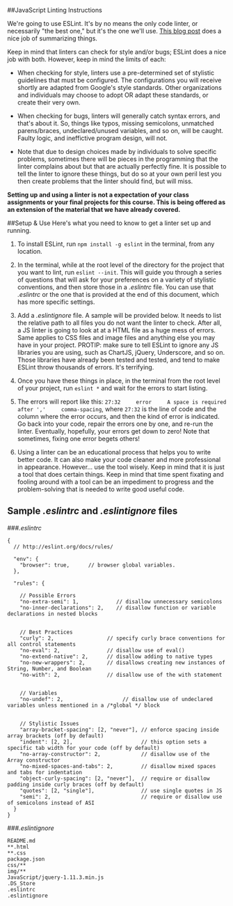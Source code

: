 ##JavaScript Linting Instructions

We're going to use ESLint. It's by no means the only code linter, or necessarily "the best one," but it's the one we'll use. [This blog post](http://www.sitepoint.com/comparison-javascript-linting-tools/) does a nice job of summarizing things.

Keep in mind that linters can check for style and/or bugs; ESLint does a nice job with both. However, keep in mind the limits of each:

* When checking for style, linters use a pre-determined set of stylistic guidelines that must be configured. The configurations you will receive shortly are adapted from Google's style standards. Other organizations and individuals may choose to adopt OR adapt these standards, or create their very own.

* When checking for bugs, linters will generally catch syntax errors, and that's about it. So, things like typos, missing semicolons, unmatched parens/braces, undeclared/unused variables, and so on, will be caught. Faulty logic, and ineffictive program design, will not.

* Note that due to design choices made by individuals to solve specific problems, sometimes there will be pieces in the programming that the linter complains about but that are actually perfectly fine. It is possible to tell the linter to ignore these things, but do so at your own peril lest you then create problems that the linter should find, but will miss.

**Setting up and using a linter is not a expectation of your class assignments or your final projects for this course. This is being offered as an extension of the material that we have already covered.**

##Setup & Use
Here's what you need to know to get a linter set up and running.

1. To install ESLint, run ```npm install -g eslint``` in the terminal, from any location.

2. In the terminal, while at the root level of the directory for the project that you want to lint, run ```eslint --init```. This will guide you through a series of questions that will ask for your preferences on a variety of stylistic conventions, and then store those in a *.eslintrc* file. You can use that *.eslintrc* or the one that is provided at the end of this document, which has more specific settings.

3. Add a *.eslintignore* file. A sample will be provided below. It needs to list the relative path to all files you do not want the linter to check. After all, a JS linter is going to look at at a HTML file as a huge mess of errors. Same applies to CSS files and image files and anything else you may have in your project. PROTIP: make sure to tell ESLint to ignore any JS libraries you are using, such as ChartJS, jQuery, Underscore, and so on. Those libraries have already been tested and tested, and tend to make ESLint throw thousands of errors. It's terrifying.

4. Once you have these things in place, in the terminal from the root level of your project, run ```eslint *``` and wait for the errors to start listing.

5. The errors will report like this: ```27:32     error     A space is required after ','     comma-spacing```, where ```27:32``` is the line of code and the column where the error occurs, and then the kind of error is indicated. Go back into your code, repair the errors one by one, and re-run the linter. Eventually, hopefully, your errors get down to zero! Note that sometimes, fixing one error begets others!

6. Using a linter can be an educational process that helps you to write better code. It can also make your code cleaner and more professional in appearance. However... use the tool wisely. Keep in mind that it is just a tool that does certain things. Keep in mind that time spent fixating and fooling around with a tool can be an impediment to progress and the problem-solving that is needed to write good useful code.

## Sample *.eslintrc* and *.eslintignore* files
###*.eslintrc*
```{
{
  // http://eslint.org/docs/rules/

  "env": {
    "browser": true,      // browser global variables.
  },

  "rules": {

    // Possible Errors
    "no-extra-semi": 1,            // disallow unnecessary semicolons
    "no-inner-declarations": 2,    // disallow function or variable declarations in nested blocks


    // Best Practices
    "curly": 2,                 // specify curly brace conventions for all control statements
    "no-eval": 2,               // disallow use of eval()
    "no-extend-native": 2,      // disallow adding to native types
    "no-new-wrappers": 2,       // disallows creating new instances of String, Number, and Boolean
    "no-with": 2,               // disallow use of the with statement


    // Variables
    "no-undef": 2,                   // disallow use of undeclared variables unless mentioned in a /*global */ block


    // Stylistic Issues
    "array-bracket-spacing": [2, "never"], // enforce spacing inside array brackets (off by default)
    "indent": [2, 2],                      // this option sets a specific tab width for your code (off by default)
    "no-array-constructor": 2,             // disallow use of the Array constructor
    "no-mixed-spaces-and-tabs": 2,         // disallow mixed spaces and tabs for indentation
    "object-curly-spacing": [2, "never"],  // require or disallow padding inside curly braces (off by default)
    "quotes": [2, "single"],               // use single quotes in JS
    "semi": 2,                             // require or disallow use of semicolons instead of ASI
  }
}

```
###*.eslintignore*
```node_modules/**
README.md
**.html
**.css
package.json
css/**
img/**
JavaScript/jquery-1.11.3.min.js
.DS_Store
.eslintrc
.eslintignore
```
